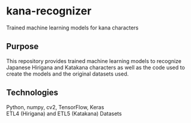 # kana-recognizer
Trained machine learning models for kana characters

## Purpose
This repository provides trained machine learning models to recognize Japanese Hirigana and Katakana characters as well as the code used to create the models and the original datasets used.

## Technologies
Python, numpy, cv2, TensorFlow, Keras   
ETL4 (Hirigana) and ETL5 (Katakana) Datasets
